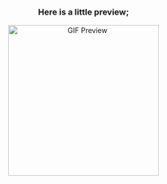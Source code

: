 <div align="center">
  <h3>Here is a little preview;</h3>
  <img src="https://github.com/user-attachments/assets/30866a3c-1b92-4f78-b531-e4af162422b0" width="300" alt="GIF Preview" />
</div>

